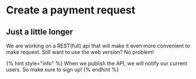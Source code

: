 # Create a payment request

## Just a little longer

We are working on a REST(full) api that will make it even more convenient to make request.
Still want to use the web version? No problem!

{% hint style="info" %}
 When we publish the API, we will notify our current users. So make sure to sign up!
{% endhint %}


